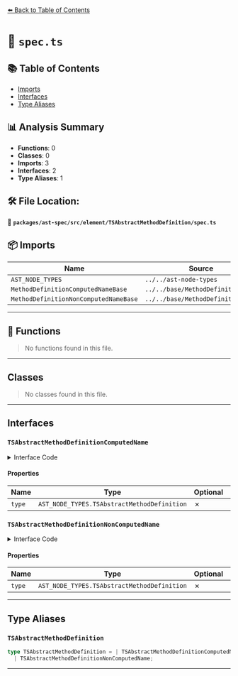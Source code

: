 [⬅️ Back to Table of Contents](../../../../../index.md)

# 📄 `spec.ts`

## 📚 Table of Contents

- [Imports](#imports)
- [Interfaces](#interfaces)
- [Type Aliases](#type-aliases)

## 📊 Analysis Summary

- **Functions**: 0
- **Classes**: 0
- **Imports**: 3
- **Interfaces**: 2
- **Type Aliases**: 1

## 🛠️ File Location:
📂 **`packages/ast-spec/src/element/TSAbstractMethodDefinition/spec.ts`**

## 📦 Imports

| Name | Source |
|------|--------|
| `AST_NODE_TYPES` | `../../ast-node-types` |
| `MethodDefinitionComputedNameBase` | `../../base/MethodDefinitionBase` |
| `MethodDefinitionNonComputedNameBase` | `../../base/MethodDefinitionBase` |


---

## 🔧 Functions

> No functions found in this file.


---

## Classes

> No classes found in this file.


---

## Interfaces

### `TSAbstractMethodDefinitionComputedName`

<details><summary>Interface Code</summary>

```ts
export interface TSAbstractMethodDefinitionComputedName
  extends MethodDefinitionComputedNameBase {
  type: AST_NODE_TYPES.TSAbstractMethodDefinition;
}
```
</details>

#### Properties

| Name | Type | Optional | Description |
|------|------|----------|-------------|
| `type` | `AST_NODE_TYPES.TSAbstractMethodDefinition` | ✗ |  |

### `TSAbstractMethodDefinitionNonComputedName`

<details><summary>Interface Code</summary>

```ts
export interface TSAbstractMethodDefinitionNonComputedName
  // this does not extend ClassMethodDefinitionNonComputedNameBase because abstract private names are not allowed
  extends MethodDefinitionNonComputedNameBase {
  type: AST_NODE_TYPES.TSAbstractMethodDefinition;
}
```
</details>

#### Properties

| Name | Type | Optional | Description |
|------|------|----------|-------------|
| `type` | `AST_NODE_TYPES.TSAbstractMethodDefinition` | ✗ |  |


---

## Type Aliases

### `TSAbstractMethodDefinition`

```ts
type TSAbstractMethodDefinition = | TSAbstractMethodDefinitionComputedName
  | TSAbstractMethodDefinitionNonComputedName;
```


---
